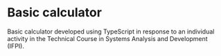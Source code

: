 # Basic calculator
 Basic calculator developed using TypeScript in response to an individual activity in the Technical Course in Systems Analysis and Development (IFPI).
